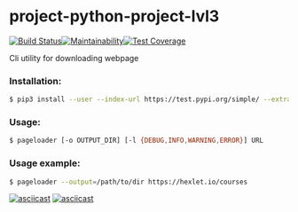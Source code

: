 # project-python-project-lvl3

[![Build Status](https://travis-ci.org/alexofechoes/python-project-lvl3.svg?branch=master)](https://travis-ci.org/alexofechoes/python-project-lvl3)[![Maintainability](https://api.codeclimate.com/v1/badges/b02356e6aa28085e7ee7/maintainability)](https://codeclimate.com/github/alexofechoes/python-project-lvl3/maintainability)[![Test Coverage](https://api.codeclimate.com/v1/badges/b02356e6aa28085e7ee7/test_coverage)](https://codeclimate.com/github/alexofechoes/python-project-lvl3/test_coverage)

Cli utility for downloading webpage

### Installation:
```bash
$ pip3 install --user --index-url https://test.pypi.org/simple/ --extra-index-url https://pypi.org/simple alexofechoes-pageloader
```

### Usage:
```bash
$ pageloader [-o OUTPUT_DIR] [-l {DEBUG,INFO,WARNING,ERROR}] URL
```

### Usage example:
```bash
$ pageloader --output=/path/to/dir https://hexlet.io/courses
```

[![asciicast](https://asciinema.org/a/l7w7uWfIx5eWxTNAdOHNWNgrf.svg)](https://asciinema.org/a/l7w7uWfIx5eWxTNAdOHNWNgrf)
[![asciicast](https://asciinema.org/a/C3oy3VUUuiPexWmB5eJPxveDO.svg)](https://asciinema.org/a/C3oy3VUUuiPexWmB5eJPxveDO)
